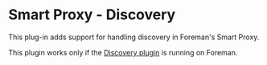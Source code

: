 # Smart Proxy - Discovery

This plug-in adds support for handling discovery in Foreman's Smart Proxy.

This plugin works only if the [Discovery plugin](https://github.com/theforeman/foreman_discovery) is running on Foreman.

